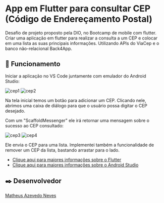 # App em Flutter para consultar CEP (Código de Endereçamento Postal)

Desafio de projeto proposto pela DIO, no Bootcamp de mobile com flutter. Criar uma aplicação em flutter para realizar a consulta a um CEP e colocar em uma lista as suas principais informações.
Utilizando APIs do ViaCep e o banco não-relacional Back4App.

## 🚀 Funcionamento
Iniciar a aplicação no VS Code juntamente com emulador do Android Studio:

![cep1](https://github.com/MatheusGinel/app-consultar-cep/assets/99911565/2bc63dbe-868f-408b-9456-b8f970432e33)
![cep2](https://github.com/MatheusGinel/app-consultar-cep/assets/99911565/bd0e7457-b397-471b-b836-b17d6d900e3c)

Na tela inicial temos um botão para adicionar um CEP. Clicando nele, abrimos uma caixa de diálogo para que o usuário possa digitar o CEP desejado.

Com um "ScaffoldMessenger" ele irá retornar uma mensagem sobre o sucesso ao CEP consultado:

![cep3](https://github.com/MatheusGinel/app-consultar-cep/assets/99911565/8b81bc3d-10b8-4ee7-adba-f99826254c12)
![cep4](https://github.com/MatheusGinel/app-consultar-cep/assets/99911565/411e14e0-13ff-4141-801c-1eb43186198e)

Ele envia o CEP para uma lista. Implementei também a funcionalidade de remover um CEP da lista, bastando arrastar para o lado.

- [Clique aqui para maiores informações sobre o Flutter](https://flutter.dev) 
- [Clique aqui para maiores informações sobre o Android Studio](https://developer.android.com/studio)

## ✒️ Desenvolvedor
[Matheus Azevedo Neves](https://github.com/MatheusGinel)
